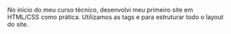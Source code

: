 No início do meu curso técnico, desenvolvi meu primeiro site em HTML/CSS como prática. Utilizamos as tags <td> e <tr> para estruturar todo o layout do site.
